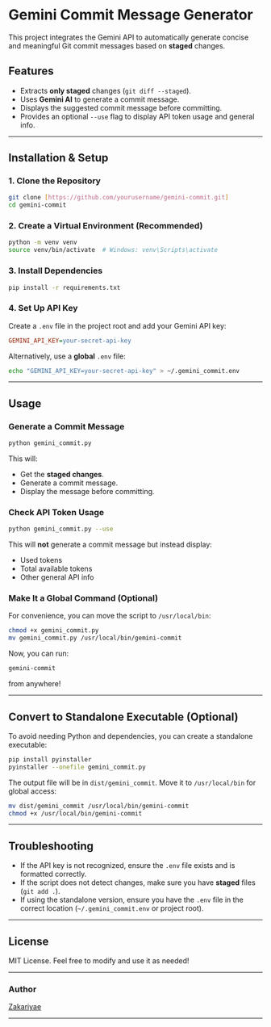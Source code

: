 # Gemini Commit Message Generator

This project integrates the Gemini API to automatically generate concise and meaningful Git commit messages based on **staged** changes.

## Features

- Extracts **only staged** changes (`git diff --staged`).
- Uses **Gemini AI** to generate a commit message.
- Displays the suggested commit message before committing.
- Provides an optional `--use` flag to display API token usage and general info.

---

## Installation & Setup

### **1. Clone the Repository**

```sh
git clone [https://github.com/yourusername/gemini-commit.git]
cd gemini-commit
```

### **2. Create a Virtual Environment (Recommended)**

```sh
python -m venv venv
source venv/bin/activate  # Windows: venv\Scripts\activate
```

### **3. Install Dependencies**

```sh
pip install -r requirements.txt
```

### **4. Set Up API Key**

Create a `.env` file in the project root and add your Gemini API key:

```ini
GEMINI_API_KEY=your-secret-api-key
```

Alternatively, use a **global** `.env` file:

```sh
echo "GEMINI_API_KEY=your-secret-api-key" > ~/.gemini_commit.env
```

---

## Usage

### **Generate a Commit Message**

```sh
python gemini_commit.py
```

This will:

- Get the **staged changes**.
- Generate a commit message.
- Display the message before committing.

### **Check API Token Usage**

```sh
python gemini_commit.py --use
```

This will **not** generate a commit message but instead display:

- Used tokens
- Total available tokens
- Other general API info

### **Make It a Global Command** (Optional)

For convenience, you can move the script to `/usr/local/bin`:

```sh
chmod +x gemini_commit.py
mv gemini_commit.py /usr/local/bin/gemini-commit
```

Now, you can run:

```sh
gemini-commit
```

from anywhere!

---

## **Convert to Standalone Executable (Optional)**

To avoid needing Python and dependencies, you can create a standalone executable:

```sh
pip install pyinstaller
pyinstaller --onefile gemini_commit.py
```

The output file will be in `dist/gemini_commit`.
Move it to `/usr/local/bin` for global access:

```sh
mv dist/gemini_commit /usr/local/bin/gemini-commit
chmod +x /usr/local/bin/gemini-commit
```

---

## **Troubleshooting**

- If the API key is not recognized, ensure the `.env` file exists and is formatted correctly.
- If the script does not detect changes, make sure you have **staged** files (`git add .`).
- If using the standalone version, ensure you have the `.env` file in the correct location (`~/.gemini_commit.env` or project root).

---

## **License**

MIT License. Feel free to modify and use it as needed!

---

### **Author**

[Zakariyae](https://github.com/ZakariaAit51)

---

